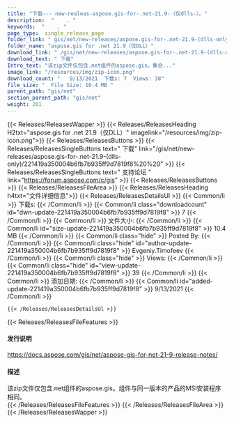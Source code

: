 ```yaml
---
title: "下载--- new-realeas-aspose.gis-for-.net-21.9-（仅dlls-）。" 
description:  "    . " 
keywords:  "    . " 
page_type:  single_release_page
folder_link: " gis/net/new-releases/aspose.gis-for-.net-21.9-(dlls-only)/"
folder_name: "aspose.gis for .net 21.9（仅DLL）"
download_link: " /gis/net/new-releases/aspose.gis-for-.net-21.9-(dlls-only)/221419a350004b6fb7b935ff9d7819f8"
download_text: " 下载"
Intro_text: "该zip文件仅包含.net组件的aspose.gis。集会..."
image_link: "/resources/img/zip-icon.png"
download_count: "   9/13/2021  下载s: 7  Views: 38"
file_size: "  File Size: 10.4 MB "
parent_path: "gis/net"
section_parent_path: "gis/net"
weight: 201
---
```


{{< Releases/ReleasesWapper >}}
  {{< Releases/ReleasesHeading H2txt="aspose.gis for .net 21.9（仅DLL）" imagelink="/resources/img/zip-icon.png">}}
  {{< Releases/ReleasesButtons >}}
    {{< Releases/ReleasesSingleButtons text=" 下载" link="/gis/net/new-releases/aspose.gis-for-.net-21.9-(dlls-only)/221419a350004b6fb7b935ff9d7819f8%20%20" >}}
    {{< Releases/ReleasesSingleButtons text=" 支持论坛 " link="https://forum.aspose.com/c/gis" >}}
  {{< Releases/ReleasesButtons >}}
  {{< Releases/ReleasesFileArea >}}
    {{< Releases/ReleasesHeading h4txt="文件详细信息">}}
    {{< Releases/ReleasesDetailsUl >}}
            {{< Common/li  >}} 下载s: {{< /Common/li >}} 
      {{< Common/li class="downloadcount" id="dwn-update-221419a350004b6fb7b935ff9d7819f8" >}} 7 {{< /Common/li >}} 
      {{< Common/li  >}} 文件大小: {{< /Common/li >}} 
      {{< Common/li id="size-update-221419a350004b6fb7b935ff9d7819f8" >}} 10.4 MB {{< /Common/li >}} 
      {{< Common/li  class="hide" >}} Posted By: {{< /Common/li >}} 
      {{< Common/li class="hide" id="author-update-221419a350004b6fb7b935ff9d7819f8" >}} Evgeniy.Timofeev {{< /Common/li >}} 
      {{< Common/li class="hide"  >}} Views: {{< /Common/li >}} 
      {{< Common/li class="hide" id="view-update-221419a350004b6fb7b935ff9d7819f8" >}} 39 {{< /Common/li >}} 
      {{< Common/li  >}} 添加日期: {{< /Common/li >}} 
      {{< Common/li id="added-update-221419a350004b6fb7b935ff9d7819f8" >}} 9/13/2021 {{< /Common/li >}} 

    {{< /Releases/ReleasesDetailsUl >}}

  {{< Releases/ReleasesFileFeatures >}}
      <h4>发行说明</h4><div><a href="https://docs.aspose.com/gis/net/aspose-gis-for-net-21-9-release-notes/">https://docs.aspose.com/gis/net/aspose-gis-for-net-21-9-release-notes/</a></div><h4>描述</h4><div class="HTMLDescription">该zip文件仅包含.net组件的aspose.gis。组件与同一版本的产品的MSI安装程序相同。</div>
  {{< /Releases/ReleasesFileFeatures >}}
 {{< /Releases/ReleasesFileArea >}}
{{< /Releases/ReleasesWapper >}}


